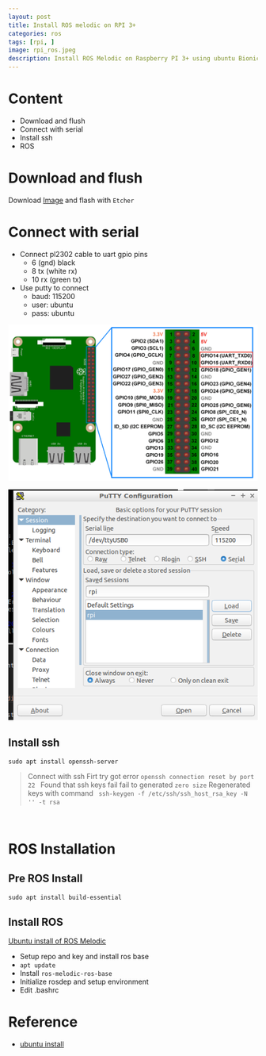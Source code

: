 ```yaml
---
layout: post
title: Install ROS melodic on RPI 3+
categories: ros
tags: [rpi, ]
image: rpi_ros.jpeg
description: Install ROS Melodic on Raspberry PI 3+ using ubuntu Bionic 18.04
---
```

# Content
- Download and flush
- Connect with serial
- Install ssh
- ROS

# Download and flush

Download [Image](http://cdimage.ubuntu.com/releases/18.04/release/ubuntu-18.04.2-preinstalled-server-arm64+raspi3.img.xz) and flash with `Etcher`


# Connect with serial
- Connect pl2302 cable to uart gpio pins
  - 6 (gnd) black
  - 8 tx (white rx)
  - 10 rx (green tx)
- Use putty to connect
  - baud: 115200
  - user: ubuntu
  - pass: ubuntu

![](/images/2019-06-17-20-34-03.png)

![](/images/2019-06-17-20-28-07.png)

## Install ssh

```
sudo apt install openssh-server
```

> Connect with ssh
> Firt try got error `openssh connection reset by port 22 `
> Found that ssh keys fail fail to generated `zero size`
> Regenerated keys with command ` ssh-keygen -f /etc/ssh/ssh_host_rsa_key -N '' -t rsa`

&nbsp;
&nbsp;
&nbsp;
# ROS  Installation
## Pre ROS Install
```
sudo apt install build-essential
```

## Install ROS
[Ubuntu install of ROS Melodic](http://wiki.ros.org/melodic/Installation/Ubuntu)

- Setup repo and key and install ros base
- `apt update`
- Install `ros-melodic-ros-base`
- Initialize rosdep and setup environment
- Edit .bashrc



# Reference
- [ubuntu install](http://thomas-messmer.com/index.php/14-free-knowledge/howtos/86-ros-melodic-on-raspberry-pi-3)